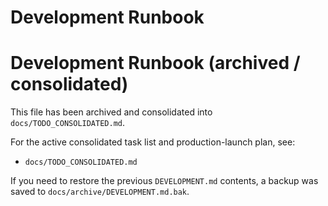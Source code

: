 # Development Runbook

# Development Runbook (archived / consolidated)

This file has been archived and consolidated into `docs/TODO_CONSOLIDATED.md`.

For the active consolidated task list and production-launch plan, see:

   - `docs/TODO_CONSOLIDATED.md`

If you need to restore the previous `DEVELOPMENT.md` contents, a backup was saved to `docs/archive/DEVELOPMENT.md.bak`.

